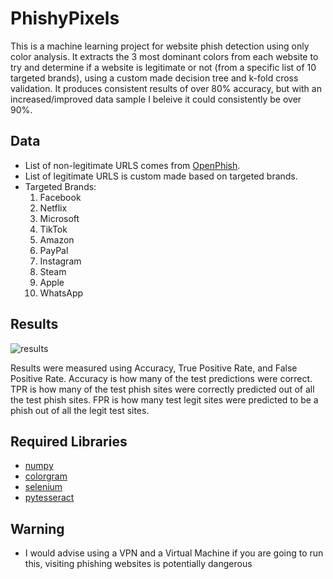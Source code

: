 # PhishyPixels 

This is a machine learning project for website phish detection using only color analysis. It extracts the 3 most dominant colors from each website to try and determine if a website is legitimate or not (from a specific list of 10 targeted brands), using a custom made decision tree and k-fold cross validation. It produces consistent results of over 80% accuracy, but with an increased/improved data sample I beleive it could consistently be over 90%.

## Data
- List of non-legitimate URLS comes from [OpenPhish](https://openphish.com/). 
- List of legitimate URLS is custom made based on targeted brands.
- Targeted Brands:
    1. Facebook 
    2. Netflix
    3. Microsoft
    4. TikTok
    5. Amazon
    6. PayPal
    7. Instagram
    8. Steam 
    9. Apple
    10. WhatsApp

## Results
![results](https://github.com/user-attachments/assets/4e9fe24a-9937-4771-80c3-4f8683b06209)

Results were measured using Accuracy, True Positive Rate, and False Positive Rate. Accuracy is how many of the test predictions were correct. TPR is how many of the test phish sites were correctly predicted out of all the test phish sites. FPR is how many test legit sites were predicted to be a phish out of all the legit test sites.

## Required Libraries
- [numpy](https://github.com/numpy/numpy)
- [colorgram](https://github.com/obskyr/colorgram.py)
- [selenium](https://github.com/SeleniumHQ/selenium)
- [pytesseract](https://github.com/h/pytesseract)

## Warning
- I would advise using a VPN and a Virtual Machine if you are going to run this, visiting phishing websites is potentially dangerous 

